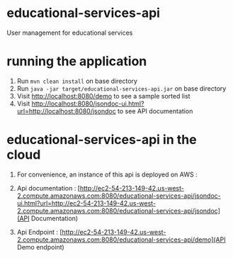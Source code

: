 # educational-services-api
User management for educational services

# running the application
1. Run `mvn clean install` on base directory  
2. Run `java -jar target/educational-services-api.jar` on base directory
3. Visit [http://localhost:8080/demo](http://localhost:8080/demo) to see a sample sorted list
4. Visit [http://localhost:8080/jsondoc-ui.html?url=http://localhost:8080/jsondoc](http://localhost:8080/jsondoc-ui.html?url=http://localhost:8080/jsondoc) to see API documentation

# educational-services-api in the cloud
1. For convenience, an instance of this api is deployed on AWS :
 
2. Api documentation : [http://ec2-54-213-149-42.us-west-2.compute.amazonaws.com:8080/educational-services-api/jsondoc-ui.html?url=http://ec2-54-213-149-42.us-west-2.compute.amazonaws.com:8080/educational-services-api/jsondoc](API Documentation)


3. Api Endpoint : [http://ec2-54-213-149-42.us-west-2.compute.amazonaws.com:8080/educational-services-api/demo](API Demo endpoint)
